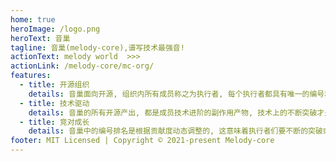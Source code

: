 ```yaml
---
home: true
heroImage: /logo.png
heroText: 音巢
tagline: 音巢(melody-core),谱写技术最强音!
actionText: melody world  >>>
actionLink: /melody-core/mc-org/
features:
  - title: 开源组织
    details: 音巢面向开源, 组织内所有成员称之为执行者, 每个执行者都具有唯一的编号和花名, 如 执行者No.0-@六弦, No.1-@朽木白。
  - title: 技术驱动
    details: 音巢的所有开源产出, 都是成员技术进阶的副作用产物, 技术上的不断突破才是音巢执行者们的最终追求。
  - title: 竞对成长
    details: 音巢中的编号排名是根据贡献度动态调整的, 这意味着执行者们要不断的突破或输出, 才能保护自己的编号。
footer: MIT Licensed | Copyright © 2021-present Melody-core
---
```


